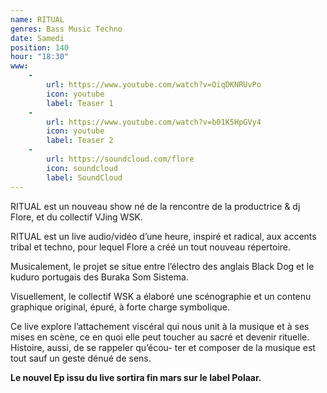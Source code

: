 ```yaml
---
name: RITUAL
genres: Bass Music Techno
date: Samedi
position: 140
hour: "18:30"
www:
    -
        url: https://www.youtube.com/watch?v=OiqDKNRUvPo
        icon: youtube
        label: Teaser 1
    -
        url: https://www.youtube.com/watch?v=b01K5HpGVy4
        icon: youtube
        label: Teaser 2
    -
        url: https://soundcloud.com/flore
        icon: soundcloud
        label: SoundCloud
---
```

RITUAL est un nouveau show né de la rencontre de la productrice & dj Flore, et du collectif VJing WSK.

RITUAL est un live audio/vidéo d’une heure, inspiré et radical, aux accents tribal et techno, pour lequel Flore a créé un tout nouveau répertoire.

Musicalement, le projet se situe entre l’électro des anglais Black Dog et le kuduro portugais des Buraka Som Sistema.

Visuellement, le collectif WSK a élaboré une scénographie et un contenu graphique original, épuré, à forte charge symbolique.

Ce live explore l’attachement viscéral qui nous unit à la musique et à ses mises en scène, ce en quoi elle peut toucher au sacré et devenir rituelle. Histoire, aussi, de se rappeler qu’écou- ter et composer de la musique est tout sauf un geste dénué de sens.

<b>Le nouvel Ep issu du live sortira fin mars sur le label Polaar.</b>
